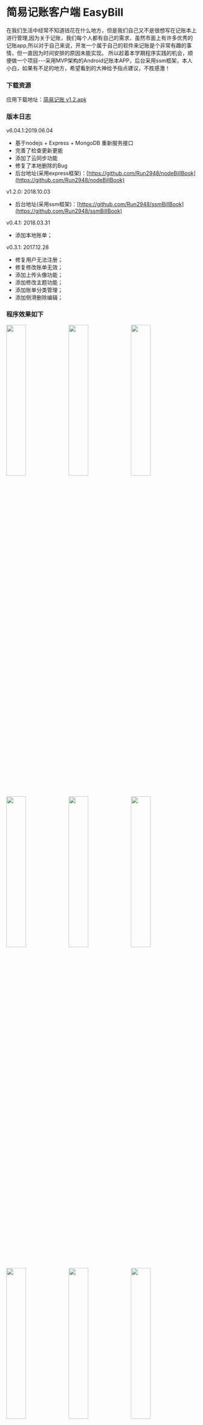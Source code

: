 # 简易记账客户端 EasyBill

在我们生活中经常不知道钱花在什么地方，但是我们自己又不是很想写在记账本上进行管理,因为关于记账，我们每个人都有自己的需求，虽然市面上有许多优秀的记账app,所以对于自己来说，开发一个属于自己的软件来记账是个非常有趣的事情，但一直因为时间安排的原因未能实现。 
所以趁着本学期程序实践的机会，顺便做一个项目---采用MVP架构的Android记账本APP，后台采用ssm框架，本人小白，如果有不足的地方，希望看到的大神给予指点建议，不胜感激！

### 下载资源
应用下载地址：[简易记账 v1.2.apk](https://github.com/Run2948/EasyBill/blob/master/screenshots/简易记账v1.2.apk)

### 版本日志

v6.04.1:2019.06.04
- 基于nodejs + Express + MongoDB 重新服务接口
- 完善了检查更新更能
- 添加了云同步功能
- 修复了本地删除的Bug 
- 后台地址(采用express框架)：[https://github.com/Run2948/nodeBillBook](https://github.com/Run2948/nodeBillBook)

v1.2.0: 2018.10.03
- 后台地址(采用ssm框架)：[https://github.com/Run2948/ssmBillBook](https://github.com/Run2948/ssmBillBook)

v0.4.1: 2018.03.31
- 添加本地账单；

v0.3.1: 2017.12.28
- 修复用户无法注册；
- 修复修改账单无效；
- 添加上传头像功能；
- 添加修改主题功能；
- 添加账单分类管理；
- 添加侧滑删除编辑；

### 程序效果如下
<p>
<img width="32%" src="https://github.com/Run2948/EasyBill/blob/master/screenshots/Screenshot_1541742087.png" />
<img width="32%" src="https://github.com/Run2948/EasyBill/blob/master/screenshots/Screenshot_1541742161.png" />
<img width="32%" src="https://github.com/Run2948/EasyBill/blob/master/screenshots/Screenshot_1541742167.png" />
<img width="32%" src="https://github.com/Run2948/EasyBill/blob/master/screenshots/Screenshot_1541742184.png" />
<img width="32%" src="https://github.com/Run2948/EasyBill/blob/master/screenshots/Screenshot_1541744966.png" />
<img width="32%" src="https://github.com/Run2948/EasyBill/blob/master/screenshots/Screenshot_1541745005.png" />
<img width="32%" src="https://github.com/Run2948/EasyBill/blob/master/screenshots/Screenshot_1541745031.png" />
<img width="32%" src="https://github.com/Run2948/EasyBill/blob/master/screenshots/Screenshot_1541745071.png" />
<img width="32%" src="https://github.com/Run2948/EasyBill/blob/master/screenshots/Screenshot_1541745045.png" />
</p>

##### 注：本程序素材来源网络，如有影响你的权益，请及时联系本人

### TODO
- [x] 帐薄总支出、收入显示。
- [x] 账目数据增加编辑功能。
- [x] 账目数据增加归类功能。
- [x] 账目数据增加同步功能。
- [x] 自定义分类、支付方式。
- [x] 统计功能。
- [x] 换肤功能。
- [x] 检测更新。
- [x] 应用瘦身。
- [ ] 密码锁功能。

### Thanks to
 1. butterknife: https://github.com/JakeWharton/butterknife
 2. glide: https://github.com/bumptech/glide
 3. okhttp: https://github.com/square/okhttp
 4. MPAndroidChart: https://github.com/PhilJay/MPAndroidChart
 5. Android-PickerView: https://github.com/Bigkoo/Android-PickerView
 6. AwesomeSplash: https://github.com/ViksaaSkool/AwesomeSplash

### 更新.gitignore
 1. git rm -r --cached .                //清空缓存
 2. git add .                           //重新提交
 3. git commit -m "update .gitignore"   //暂存本地
 4. git push                            //推送远端

### [ERROR: x86 emulation currently requires hardware acceleration!的解决方法](https://blog.csdn.net/chjqxxxx/article/details/52541714)
##### 前提： CPU 支持 VT （Virtualization Technology）， 而且仅限于 Intel CPU
* 首先要打开SDK Manager 下载intel haxm，下载位置：android-sdk\extras\intel\Hardware_Accelerated_Execution_Manager\IntelHaxm.exe
* 下载完毕后运行IntelHaxm.exe(intelhaxm-android.exe)安装，完毕后命令行执行 sc query intelhaxm ，如果 STATE RUNNING 表示安装成功 。(如果BIOS里面没有开启Virtualization Technology，安装的时候会有相关错误提示，进BIOS开启就好)
* 打开 SDK Manager 下载 intel x86镜像创建AVD，CPU选择 intel atom x86

### [如何解决android studio不能在线安装插件的问题](https://blog.csdn.net/yyongchao/article/details/81016597)
* 勾掉use secure connction，问题即可完美解决。

### [修改Android Studio 的默认配置后，插件无法安装和使用问题](https://blog.csdn.net/wohyd/article/details/80090503)
* 当修改完idea.system.path后，默认的插件路径也在这个路径下的plugins目录下了。
* 所以我们要重新指定一下插件的目录：`idea.plugins.path=${idea.system.path}/plugins`。

### [Android Studio安装插件 重启后保存不上的问题](https://blog.csdn.net/qq_27818541/article/details/51558955)
* 在idea.properties文件中最后一行添加如下一句话：`idea.plugins.path=${idea.system.path}/plugins`